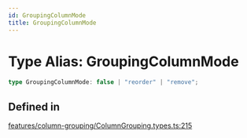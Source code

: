 ```yaml
---
id: GroupingColumnMode
title: GroupingColumnMode
---
```


# Type Alias: GroupingColumnMode

```ts
type GroupingColumnMode: false | "reorder" | "remove";
```

## Defined in

[features/column-grouping/ColumnGrouping.types.ts:215](https://github.com/TanStack/table/blob/main/packages/table-core/src/features/column-grouping/ColumnGrouping.types.ts#L215)
